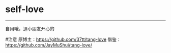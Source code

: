 # self-love
---
自用哦，逗小朋友开心的



#注意
原博主：https://github.com/37tt/tang-love
借鉴：https://github.com/JayMuShui/tang-love/
